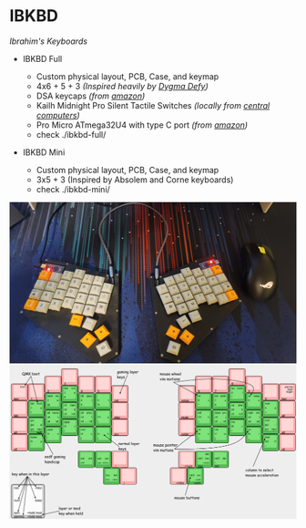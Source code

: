 # IBKBD
_Ibrahim's Keyboards_

- IBKBD Full
    - Custom physical layout, PCB, Case, and keymap
    - 4x6 + 5 + 3 _(Inspired heavily by [Dygma Defy](https://dygma.com/products/dygma-defy))_
    - DSA keycaps _(from [amazon](https://www.amazon.com/dp/B07QHRNRGR))_
    - Kailh Midnight Pro Silent Tactile Switches _(locally from [central computers](https://www.centralcomputer.com/))_
    - Pro Micro ATmega32U4 with type C port _(from [amazon](https://www.amazon.com/gp/product/B09J4MP1QK))_
    - check ./ibkbd-full/

- IBKBD Mini
    - Custom physical layout, PCB, Case, and keymap
    - 3x5 + 3 (Inspired by Absolem and Corne keyboards)
    - check ./ibkbd-mini/


![Final product](./assets/build_full.jpg)
![Keymap image](./assets/keymap_full.png)
